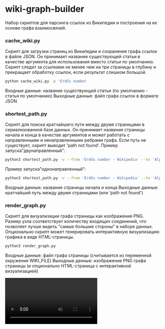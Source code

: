 # wiki-graph-builder
Набор скриптов для парсинга ссылок из Википедии и построения на их основе графа взаимосвязей.



### cache_wiki.py
Скрипт для загрузки страниц из Википедии и сохранения графа ссылок в файле JSON. Он принимает название существующей статьи в качестве аргумента для использования вместо статьи по умолчанию. Скрипт следит за ссылками не менее чем на три страницы в глубину и прекращает обработку ссылок, если результат слишком большой.

```bash
python cache_wiki.py -p 'Erdős number
```

Входные данные: название существующей статьи (по умолчанию - статья по умолчанию)
Выходные данные: файл графа ссылок в формате JSON

### shortest_path.py
Скрипт для поиска кратчайшего пути между двумя страницами в сериализованной базе данных. Он принимает название страницы начала и конца в качестве аргументов и может работать с направленными и ненаправленными ребрами графа. Если путь не существует, скрипт выводит 'path not found'.
Пример запуска"двунаправленный":
```bash
python3 shortest_path.py -v --from 'Erdős number - Wikipedia' --to 'Alphabet - Wikipedia'
```
Пример запуска"однонаправленный":
```bash
python3 shortest_path.py -v --from 'Erdős number - Wikipedia' --to 'Alphabet - Wikipedia' --non-directed

```
Входные данные: название страницы начала и конца
Выходные данные: кратчайший путь между двумя страницами (или 'path not found')

### render_graph.py
Скрипт для визуализации графа страницы как изображения PNG. Размер узла соответствует количеству входящих соединений, что позволяет лучше видеть "самые большие стороны" в наборе данных. Опционально скрипт может генерировать интерактивную визуализацию графика в виде HTML-страницы.
```bash
python3 render_graph.py
```
Входные данные: файл графа страницы (считывается из переменной окружения WIKI_FILE)
Выходные данные: изображение PNG графа страницы (и опционально HTML-страница с интерактивной визуализацией)

<video controls>
  <source src="./materials/graph.mov"video/mp4">
</video>